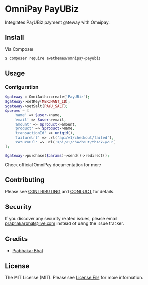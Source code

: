 # OmniPay PayUBiz

Integrates PayUBiz payment gateway with Omnipay.

## Install

Via Composer

``` bash
$ composer require awethemes/omnipay-payubiz
```

## Usage

### Configuration
``` php
$gateway = OmniAuth::create('PayUBiz');
$gateway->setKey(MERCHANT_ID);
$gateway->setSalt(PAYU_SALT);
$params = [
    'name' => $user->name,
    'email' => $user->email,
    'amount' => $product->amount,
    'product' => $product->name,
    'transactionId' => uniqid(),
    'failureUrl' => url('api/v1/checkout/failed'),
    'returnUrl' => url('api/v1/checkout/thank-you')
];

$gateway->purchase($params)->send()->redirect();
```
Check official OmniPay documentation for more

## Contributing

Please see [CONTRIBUTING](CONTRIBUTING.md) and [CONDUCT](CONDUCT.md) for details.

## Security

If you discover any security related issues, please email prabhakarbhat@live.com instead of using the issue tracker.

## Credits
- [Prabhakar Bhat][link-author]

## License

The MIT License (MIT). Please see [License File](LICENSE.md) for more information.

[ico-version]: https://img.shields.io/packagist/v/jaysson/omnipay-payubiz.svg?style=flat-square
[ico-license]: https://img.shields.io/badge/license-MIT-brightgreen.svg?style=flat-square
[ico-downloads]: https://img.shields.io/packagist/dt/jaysson/omnipay-payubiz.svg?style=flat-square

[link-packagist]: https://packagist.org/packages/jaysson/omnipay-payubiz
[link-downloads]: https://packagist.org/packages/jaysson/omnipay-payubiz
[link-author]: https://github.com/jaysson
